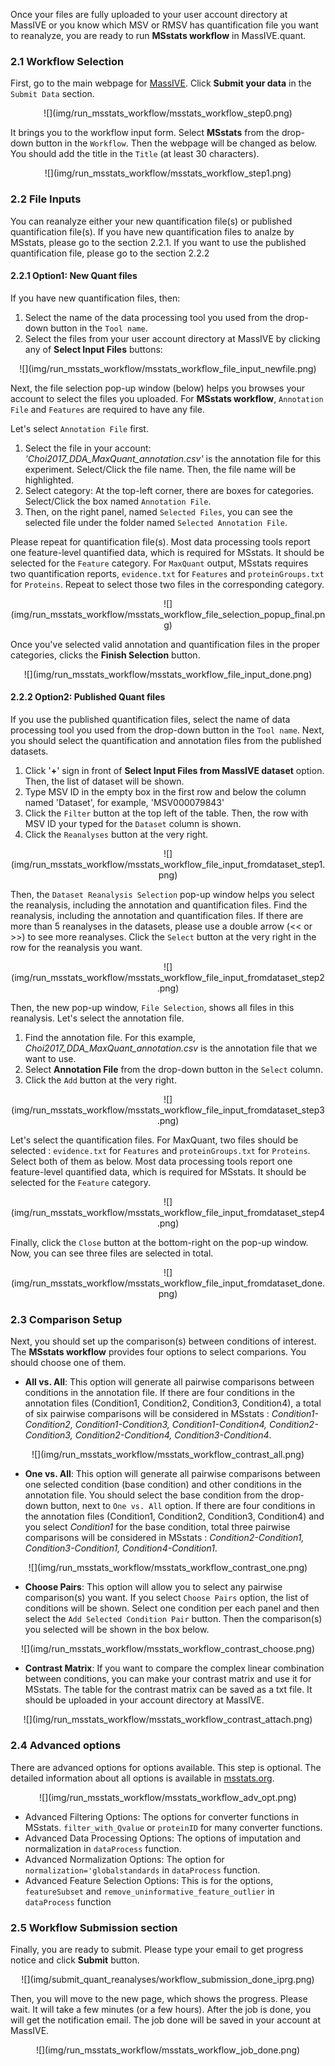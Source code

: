 
Once your files are fully uploaded to your user account directory at MassIVE or you know which MSV or RMSV has quantification file you want to reanalyze, you are ready to run **MSstats workflow** in MassIVE.quant.

### 2.1 Workflow Selection

First, go to the main webpage for [MassIVE](https://massive.ucsd.edu/ProteoSAFe/static/massive.jsp). Click **Submit your data** in the `Submit Data` section. 

<center>
![](img/run_msstats_workflow/msstats_workflow_step0.png)
</center>

It brings you to the workflow input form. Select **MSstats** from the drop-down button in the `Workflow`. Then the webpage will be changed as below. You should add the title in the `Title` (at least 30 characters).

<center>
![](img/run_msstats_workflow/msstats_workflow_step1.png)
</center>


### 2.2 File Inputs

You can reanalyze either your new quantification file(s) or published quantification file(s).  If you have new quantification files to analze by MSstats, please go to the section 2.2.1. If you want to use the published quantification file, please go to the section 2.2.2

#### 2.2.1 Option1: New Quant files

If you have new quantification files, then:
    
1. Select the name of the data processing tool you used from the drop-down button in the `Tool name`.
2. Select the files from your user account directory at MassIVE by clicking any of **Select Input Files** buttons:

<center>
![](img/run_msstats_workflow/msstats_workflow_file_input_newfile.png)
</center>

Next, the file selection pop-up window (below) helps you browses your account to select the files you uploaded. For **MSstats workflow**, `Annotation File` and `Features` are required to have any file.

Let's select `Annotation File` first.

1. Select the file in your account: *'Choi2017_DDA_MaxQuant_annotation.csv'* is the annotation file for this experiment. Select/Click the file name. Then, the file name will be highlighted.
2. Select category: At the top-left corner, there are boxes for categories. Select/Click the box named `Annotation File`.
3. Then, on the right panel, named `Selected Files`, you can see the selected file under the folder named `Selected Annotation File`.

Please repeat for quantification file(s). Most data processing tools report one feature-level quantified data, which is required for MSstats. It should be selected for the `Feature` category. For `MaxQuant` output, MSstats requires two quantification reports, `evidence.txt` for `Features` and `proteinGroups.txt` for `Proteins`. Repeat to select those two files in the corresponding category.

<center>
![](img/run_msstats_workflow/msstats_workflow_file_selection_popup_final.png)
</center>

Once you've selected valid annotation and quantification files in the proper categories, clicks the **Finish Selection** button.

<center>
![](img/run_msstats_workflow/msstats_workflow_file_input_done.png)
</center>


#### 2.2.2  Option2: Published Quant files

If you use the published quantification files, select the name of data processing tool you used from the drop-down button in the `Tool name`. Next, you should select the quantification and annotation files from the published datasets.

1. Click '**+**' sign in front of **Select Input Files from MassIVE dataset** option. Then, the list of dataset will be shown.
2. Type MSV ID in the empty box in the first row and below the column named 'Dataset', for example, 'MSV000079843'
3. Click the `Filter` button at the top left of the table. Then, the row with MSV ID your typed for the `Dataset` column is shown. 
4. Click the `Reanalyses` button at the very right.

<center>
![](img/run_msstats_workflow/msstats_workflow_file_input_fromdataset_step1.png)
</center>

Then, the `Dataset Reanalysis Selection` pop-up window helps you select the reanalysis, including the annotation and quantification files. Find the reanalysis, including the annotation and quantification files. If there are more than 5 reanalyses in the datasets, please use a double arrow (<< or >>) to see more reanalyses. Click the `Select` button at the very right in the row for the reanalysis you want.

<center>
![](img/run_msstats_workflow/msstats_workflow_file_input_fromdataset_step2.png)
</center>

Then, the new pop-up window, `File Selection`, shows all files in this reanalysis. Let's select the annotation file.

1. Find the annotation file. For this example, _Choi2017_DDA_MaxQuant_annotation.csv_ is the annotation file that we want to use. 
2. Select **Annotation File** from the drop-down button in the `Select` column.
3. Click the `Add` button at the very right.

<center>
![](img/run_msstats_workflow/msstats_workflow_file_input_fromdataset_step3.png)
</center>

Let's select the quantification files. For MaxQuant, two files should be selected : `evidence.txt` for `Features` and `proteinGroups.txt` for `Proteins`. Select both of them as below. Most data processing tools report one feature-level quantified data, which is required for MSstats. It should be selected for the `Feature` category.

<center>
![](img/run_msstats_workflow/msstats_workflow_file_input_fromdataset_step4.png)
</center>

Finally, click the `Close` button at the bottom-right on the pop-up window. Now, you can see three files are selected in total.

<center>
![](img/run_msstats_workflow/msstats_workflow_file_input_fromdataset_done.png)
</center>


### 2.3 Comparison Setup
Next, you should set up the comparison(s) between conditions of interest. The **MSstats workflow** provides four options to select comparions. You should choose one of them.

- **All vs. All**: This option will generate all pairwise comparisons between conditions in the annotation file. If there are four conditions in the annotation files (Condition1, Condition2, Condition3, Condition4), a total of six pairwise comparisons will be considered in MSstats : _Condition1-Condition2, Condition1-Condition3, Condition1-Condition4, Condition2-Condition3, Condition2-Condition4, Condition3-Condition4_.

<center>
![](img/run_msstats_workflow/msstats_workflow_contrast_all.png)
</center>

- **One vs. All**: This option will generate all pairwise comparisons between one selected condition (base condition) and other conditions in the annotation file. You should select the base condition from the drop-down button, next to `One vs. All` option. If there are four conditions in the annotation files (Condition1, Condition2, Condition3, Condition4) and you select _Condition1_ for the base condition, total three pairwise comparisons will be considered in MSstats : _Condition2-Condition1, Condition3-Condition1, Condition4-Condition1_.

<center>
![](img/run_msstats_workflow/msstats_workflow_contrast_one.png)
</center>

- **Choose Pairs**: This option will allow you to select any pairwise comparison(s) you want. If you select `Choose Pairs` option, the list of conditions will be shown. Select one condition per each panel and then select the `Add Selected Condition Pair` button. Then the comparison(s) you selected will be shown in the box below.

<center>
![](img/run_msstats_workflow/msstats_workflow_contrast_choose.png)
</center>

- **Contrast Matrix**: If you want to compare the complex linear combination between conditions, you can make your contrast matrix and use it for MSstats. The table for the contrast matrix can be saved as a txt file. It should be uploaded in your account directory at MassIVE.

<center>
![](img/run_msstats_workflow/msstats_workflow_contrast_attach.png)
</center>


### 2.4 Advanced options

There are advanced options for options available. This step is optional. The detailed information about all options is available in [msstats.org](http://msstats.org/msstats-2/).

<center>
![](img/run_msstats_workflow/msstats_workflow_adv_opt.png)
</center>

- Advanced Filtering Options: The options for converter functions in MSstats. `filter_with_Qvalue` or `proteinID` for many converter functions.
- Advanced Data Processing Options: The options of imputation and normalization in `dataProcess` function.
- Advanced Normalization Options: The option for `normalization='globalstandards` in `dataProcess` function.
- Advanced Feature Selection Options: This is for the options, `featureSubset` and `remove_uninformative_feature_outlier` in `dataProcess` function


### 2.5 Workflow Submission section

Finally, you are ready to submit. Please type your email to get progress notice and click **Submit** button.

<center>
![](img/submit_quant_reanalyses/workflow_submission_done_iprg.png)
</center>


Then, you will move to the new page, which shows the progress. Please wait. It will take a few minutes (or a few hours). After the job is done, you will get the notification email. The job done will be saved in your account at MassIVE.

<center>
![](img/run_msstats_workflow/msstats_workflow_job_done.png)
</center>



